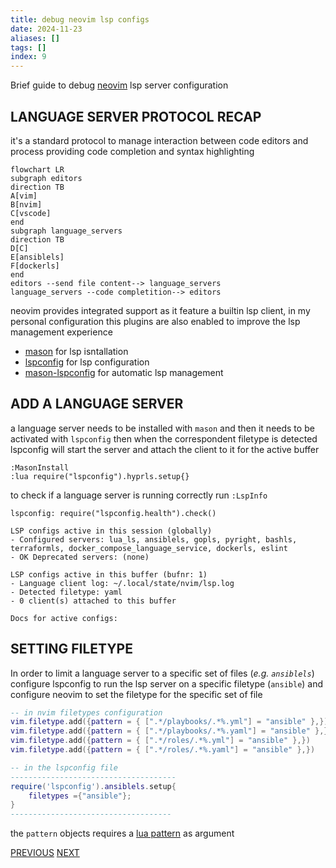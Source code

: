```yaml
---
title: debug neovim lsp configs
date: 2024-11-23
aliases: []
tags: []
index: 9
---
```


Brief guide to debug [neovim](https://neovim.io/) lsp server configuration

## LANGUAGE SERVER PROTOCOL RECAP

it's a standard protocol  to manage interaction between code editors and process providing code completion and  syntax highlighting

```mermaid
flowchart LR
subgraph editors
direction TB
A[vim]
B[nvim]
C[vscode]
end
subgraph language_servers
direction TB
D[C]
E[ansiblels]
F[dockerls]
end
editors --send file content--> language_servers
language_servers --code completition--> editors
```

neovim provides integrated support as it feature a builtin lsp client, in my personal configuration this plugins are also enabled to improve the lsp management experience

- [mason](https://github.com/williamboman/mason.nvim) for lsp isntallation
- [lspconfig](https://github.com/neovim/nvim-lspconfig) for lsp configuration
- [mason-lspconfig](https://github.com/williamboman/mason-lspconfig.nvim) for automatic lsp management

## ADD A LANGUAGE SERVER

a language server needs to be installed with `mason` and then it needs to be activated with `lspconfig` then when the correspondent filetype is detected lspconfig will start the server and attach the client to it for the active buffer

```vimscript
:MasonInstall
:lua require("lspconfig").hyprls.setup{}
```

to check if a language server is running correctly run `:LspInfo`

```text
lspconfig: require("lspconfig.health").check()

LSP configs active in this session (globally)
- Configured servers: lua_ls, ansiblels, gopls, pyright, bashls, terraformls, docker_compose_language_service, dockerls, eslint
- OK Deprecated servers: (none)

LSP configs active in this buffer (bufnr: 1)
- Language client log: ~/.local/state/nvim/lsp.log
- Detected filetype: yaml
- 0 client(s) attached to this buffer

Docs for active configs:
```

## SETTING FILETYPE

In order to limit a language server to a specific set of files (*e.g. `ansiblels`*) configure lspconfig to run the lsp server on a specific filetype (`ansible`) and configure neovim to set the filetype for the specific set of file

```lua
-- in nvim filetypes configuration
vim.filetype.add({pattern = { [".*/playbooks/.*%.yml"] = "ansible" },})
vim.filetype.add({pattern = { [".*/playbooks/.*%.yaml"] = "ansible" },})
vim.filetype.add({pattern = { [".*/roles/.*%.yml"] = "ansible" },})
vim.filetype.add({pattern = { [".*/roles/.*%.yaml"] = "ansible" },})

-- in the lspconfig file
-------------------------------------
require('lspconfig').ansiblels.setup{
	filetypes ={"ansible"};
}
------------------------------------
```

the `pattern` objects requires a [lua pattern](https://www.lua.org/manual/5.1/manual.html#5.4.1) as argument

[PREVIOUS](pages/bash_automation/CONFIGURE_PASS.md) [NEXT](pages/git_github/GIT_HOOKS.md)

